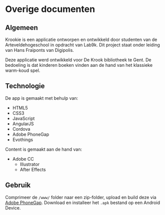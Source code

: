 # Overige documenten
## Algemeen

Krookie is een applicatie ontworpen en ontwikkeld door studenten van de Arteveldehogeschool in opdracht van Lab9k. 
Dit project staat onder leiding van Hans Fraiponts van Digipolis.

Deze applicatie werd ontwikkeld voor De Krook bibliotheek te Gent.
De bedoeling is dat kinderen boeken vinden aan de hand van het klassieke warm-koud spel. 

## Technologie

De app is gemaakt met behulp van:
* HTML5
* CSS3
* JavaScript
* AngularJS
* Cordova
* Adobe PhoneGap
* Evothings

Content is gemaakt aan de hand van:
* Adobe CC
    * Illustrator
    * After Effects

## Gebruik

Comprimeer de `/www/` folder naar een zip-folder, upload en build deze via [Adobe PhoneGap](www.build.phonegap.com). 
Download en installeer het `.apk` bestand op een Android Device. 
